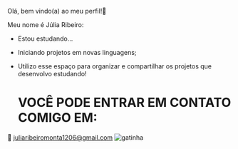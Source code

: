 Olá, bem vindo(a) ao meu perfil!👋

Meu nome é Júlia Ribeiro:

- Estou estudando...
- Iniciando projetos em novas linguagens;
- Utilizo esse espaço para organizar e compartilhar os projetos que desenvolvo estudando!

  # VOCÊ PODE ENTRAR EM CONTATO COMIGO EM:
  
📧 juliaribeiromonta1206@gmail.com
![gatinha](https://media.tenor.com/eDYrIXjA6k8AAAAi/cat-dog.gif)
